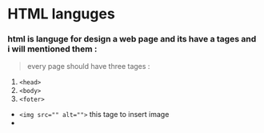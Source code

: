 # HTML languges 

### html is languge for design a web page and its have a tages and i will mentioned them :
 > every page should have three tages : 
 1. `<head>`
 2. `<body>`
 3. `<foter> `

- `<img src="" alt="">` this tage to insert image 
- 